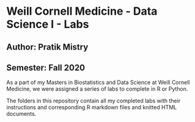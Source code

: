 # Weill Cornell Medicine - Data Science I - Labs
## Author: Pratik Mistry
## Semester: Fall 2020

As a part of my Masters in Biostatistics and Data Science at Weill Cornell Medicine, we were assigned a series of labs to complete in R or Python.

The folders in this repository contain all my completed labs with their instructions and corresponding R markdown files and knitted HTML documents.
